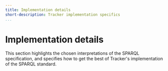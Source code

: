 ```yaml
---
title: Implementation details
short-description: Tracker implementation specifics
...
```


# Implementation details

This section highlights the chosen interpretations of the
SPARQL specification, and specifies how to get the best of
Tracker's implementation of the SPARQL standard.
